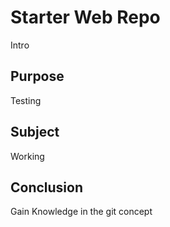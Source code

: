 # Starter Web Repo

Intro

## Purpose

Testing

## Subject
Working 
## Conclusion
Gain Knowledge in the git concept